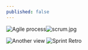```yaml
---
published: false
---
```

![Agile process]({{site.baseurl}}/_images/scrum.jpg)![scrum.jpg]({{site.baseurl}}/_images/scrum.jpg)

![Another view]({{site.baseurl}}/_images/KoloTree-Final-02.png)
![Sprint Retro]({{site.baseurl}}/_images/scrum-retrospective-meeting.png)


